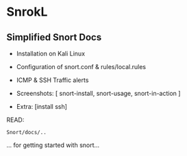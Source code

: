 # SnrokL # 

## Simplified Snort Docs ##

- Installation on Kali Linux

- Configuration of snort.conf & rules/local.rules

- ICMP & SSH Traffic alerts

- Screenshots: [
		snort-install, 
		snort-usage, 
		snort-in-action
		]


- Extra: [install ssh]

READ:

```
Snort/docs/..

```
... for getting started with snort...


